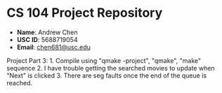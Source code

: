 # CS 104 Project Repository

- **Name**: Andrew Chen
- **USC ID**: 5688719054
- **Email**: chen681@usc.edu

Project Part 3:
	1. Compile using "qmake -project", "qmake", "make" sequence
	2. I have trouble getting the searched movies to update when "Next" is clicked
	3. There are seg faults once the end of the queue is reached.
